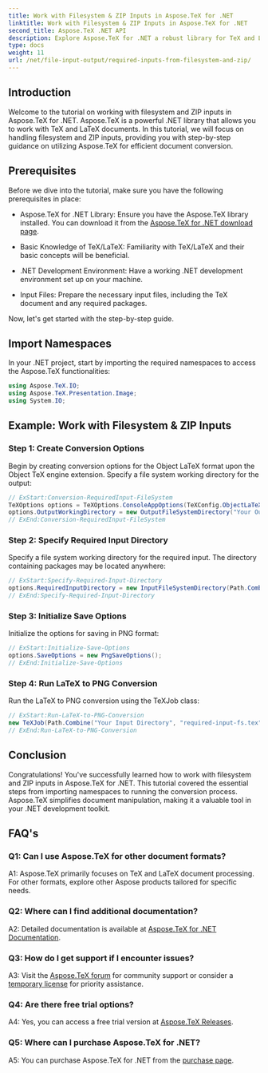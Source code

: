 ```yaml
---
title: Work with Filesystem & ZIP Inputs in Aspose.TeX for .NET
linktitle: Work with Filesystem & ZIP Inputs in Aspose.TeX for .NET
second_title: Aspose.TeX .NET API
description: Explore Aspose.TeX for .NET a robust library for TeX and LaTeX document handling. Efficiently convert files with filesystem and ZIP inputs.
type: docs
weight: 11
url: /net/file-input-output/required-inputs-from-filesystem-and-zip/
---
```

## Introduction

Welcome to the tutorial on working with filesystem and ZIP inputs in Aspose.TeX for .NET. Aspose.TeX is a powerful .NET library that allows you to work with TeX and LaTeX documents. In this tutorial, we will focus on handling filesystem and ZIP inputs, providing you with step-by-step guidance on utilizing Aspose.TeX for efficient document conversion.

## Prerequisites

Before we dive into the tutorial, make sure you have the following prerequisites in place:

- Aspose.TeX for .NET Library: Ensure you have the Aspose.TeX library installed. You can download it from the [Aspose.TeX for .NET download page](https://releases.aspose.com/tex/net/).

- Basic Knowledge of TeX/LaTeX: Familiarity with TeX/LaTeX and their basic concepts will be beneficial.

- .NET Development Environment: Have a working .NET development environment set up on your machine.

- Input Files: Prepare the necessary input files, including the TeX document and any required packages.

Now, let's get started with the step-by-step guide.

## Import Namespaces

In your .NET project, start by importing the required namespaces to access the Aspose.TeX functionalities:

```csharp
using Aspose.TeX.IO;
using Aspose.TeX.Presentation.Image;
using System.IO;
```

## Example: Work with Filesystem & ZIP Inputs

### Step 1: Create Conversion Options

Begin by creating conversion options for the Object LaTeX format upon the Object TeX engine extension. Specify a file system working directory for the output:

```csharp
// ExStart:Conversion-RequiredInput-FileSystem
TeXOptions options = TeXOptions.ConsoleAppOptions(TeXConfig.ObjectLaTeX);
options.OutputWorkingDirectory = new OutputFileSystemDirectory("Your Output Directory");
// ExEnd:Conversion-RequiredInput-FileSystem
```

### Step 2: Specify Required Input Directory

Specify a file system working directory for the required input. The directory containing packages may be located anywhere:

```csharp
// ExStart:Specify-Required-Input-Directory
options.RequiredInputDirectory = new InputFileSystemDirectory(Path.Combine("Your Input Directory", "packages"));
// ExEnd:Specify-Required-Input-Directory
```

### Step 3: Initialize Save Options

Initialize the options for saving in PNG format:

```csharp
// ExStart:Initialize-Save-Options
options.SaveOptions = new PngSaveOptions();
// ExEnd:Initialize-Save-Options
```

### Step 4: Run LaTeX to PNG Conversion

Run the LaTeX to PNG conversion using the TeXJob class:

```csharp
// ExStart:Run-LaTeX-to-PNG-Conversion
new TeXJob(Path.Combine("Your Input Directory", "required-input-fs.tex"), new ImageDevice(), options).Run();
// ExEnd:Run-LaTeX-to-PNG-Conversion
```

## Conclusion

Congratulations! You've successfully learned how to work with filesystem and ZIP inputs in Aspose.TeX for .NET. This tutorial covered the essential steps from importing namespaces to running the conversion process. Aspose.TeX simplifies document manipulation, making it a valuable tool in your .NET development toolkit.

## FAQ's

### Q1: Can I use Aspose.TeX for other document formats?

A1: Aspose.TeX primarily focuses on TeX and LaTeX document processing. For other formats, explore other Aspose products tailored for specific needs.

### Q2: Where can I find additional documentation?

A2: Detailed documentation is available at [Aspose.TeX for .NET Documentation](https://reference.aspose.com/tex/net/).

### Q3: How do I get support if I encounter issues?

A3: Visit the [Aspose.TeX forum](https://forum.aspose.com/c/tex/47) for community support or consider a [temporary license](https://purchase.aspose.com/temporary-license/) for priority assistance.

### Q4: Are there free trial options?

A4: Yes, you can access a free trial version at [Aspose.TeX Releases](https://releases.aspose.com/).

### Q5: Where can I purchase Aspose.TeX for .NET?

A5: You can purchase Aspose.TeX for .NET from the [purchase page](https://purchase.aspose.com/buy).

